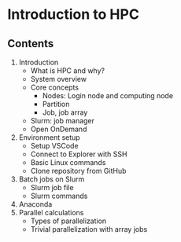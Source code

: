# Introduction to HPC

## Contents

1. Introduction
    - What is HPC and why?
    - System overview
    - Core concepts
        - Nodes: Login node and computing node
        - Partition
        - Job, job array
    - Slurm: job manager
    - Open OnDemand
1. Environment setup
    - Setup VSCode
    - Connect to Explorer with SSH
    - Basic Linux commands
    - Clone repository from GitHub
1. Batch jobs on Slurm
    - Slurm job file
    - Slurm commands
1. Anaconda
1. Parallel calculations
    - Types of parallelization
    - Trivial parallelization with array jobs
